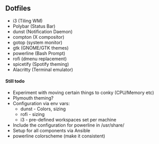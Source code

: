 ## Dotfiles

 - i3 (Tiling WM)
 - Polybar (Status Bar)
 - dunst (Notification Daemon)
 - compton (X compositor)
 - gotop (system monitor)
 - gtk (GNOME/GTK themes)
 - powerline (Bash Prompt)
 - rofi (dmenu replacement)
 - spicetify (Spotify theming)
 - Alacritty (Terminal emulator)

#### Still todo
 - Experiment with moving certain things to conky (CPU/Memory etc)
 - Plymouth theming?
 - Configuration via env vars:
   - dunst - Colors, sizing
   - rofi - sizing
   - i3 - pre-defined workspaces set per machine
 - Include the configuration for powerline in /usr/share/
 - Setup for all components via Ansible
 - powerline colorscheme (make it consistent)